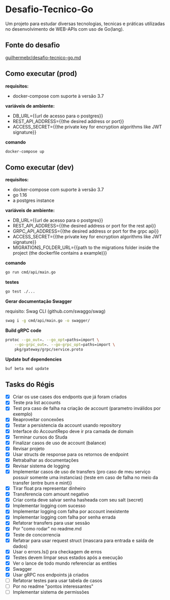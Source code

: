 # Desafio-Tecnico-Go
Um projeto para estudar diversas tecnologias, tecnicas e práticas utilizadas no desenvolvimento de WEB-APIs com uso de Go(lang).

## Fonte do desafio
[guilhermebr/desafio-tecnico-go.md](https://gist.github.com/guilhermebr/fb0d5896d76634703d385a4c68b730d8)

## Como executar (prod)
**requisitos:**
- docker-compose com suporte à versão 3.7

**variáveis de ambiente:**
- DB_URL={{url de acesso para o postgres}}
- REST_API_ADDRESS={{the desired address or port}}
- ACCESS_SECRET={{the private key for encryption algorithms like JWT signature}}

**comando**
```bash
docker-compose up
```

## Como executar (dev)
**requisitos:**
- docker-compose com suporte à versão 3.7
- go 1.16
- a postgres instance

**variáveis de ambiente:**
- DB_URL={{url de acesso para o postgres}}
- REST_API_ADDRESS={{the desired address or port for the rest api}}
- GRPC_API_ADDRESS={{the desired address or port for the grpc api}}
- ACCESS_SECRET={{the private key for encryption algorithms like JWT signature}}
- MIGRATIONS_FOLDER_URL={{path to the migrations folder inside the project (the dockerfile contains a example)}}

**comando**
```bash
go run cmd/api/main.go
```

**testes**
```bash
go test ./...
```

**Gerar documentação Swagger**

requisito: Swag CLI (github.com/swaggo/swag)

```bash
swag i -g cmd/api/main.go -o swagger/
```

**Build gRPC code**
```bash
protoc --go_out=. --go_opt=paths=import \
    --go-grpc_out=. --go-grpc_opt=paths=import \
    pkg/gateway/grpc/service.proto
```

**Update buf dependencies**
```bash
buf beta mod update
```

## Tasks do Régis
- [x] Criar os use cases dos endponts que já foram criados
- [x] Teste pra list accounts
- [x] Test pra caso de falha na criação de account (parametro inválidos por exemplo)
- [x] Reaproveitar concexões
- [x] Testar a persistencia da account usando repository
- [x] Interface do AccountRepo deve ir pra camada de domain
- [x] Terminar cursos do Studa
- [x] Finalizar casos de uso de account (balance)
- [x] Revisar projeto
- [x] Usar structs de response para os retornos de endpoint
- [x] Retrabalhar as documentações
- [x] Revisar sistema de logging
- [x] Implementar casos de uso de transfers (pro caso de meu serviço possuir somente uma instancias) {teste em caso de falha no meio da transfer (entre burn e mint)}
- [x] Tirar float pra representar dinheiro
- [x] Transferencia com amount negativo
- [x] Criar conta deve salvar senha hasheada com seu salt (secret)
- [x] Implementar logging com sucesso
- [x] Implementar logging com falha por account inexistente
- [x] Implementar logging com falha por senha errada
- [x] Refatorar transfers para usar sessão
- [x] Por "como rodar" no readme.md
- [x] Teste de concorrencia
- [x] Refatrar para usar request struct (mascara para entrada e saída de dados)
- [x] Usar o errors.Is() pra checkagem de erros
- [x] Testes devem limpar seus estados após a execução
- [x] Ver o lance de todo mundo referenciar as entities
- [x] Swagger
- [x] Usar gRPC nos endpoints já criados
- [ ] Refatorar testes para usar tabela de casos
- [ ] Por no readme "pontos interessantes"
- [ ] Implementar sistema de permissões
